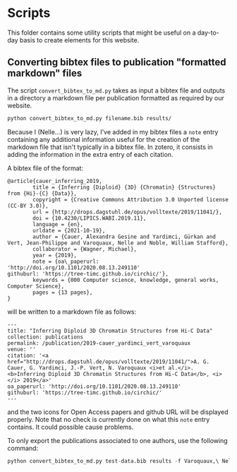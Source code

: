 # Scripts

This folder contains some utility scripts that might be useful on a day-to-day
basis to create elements for this website.

## Converting bibtex files to publication "formatted markdown" files

The script `convert_bibtex_to_md.py` takes as input a bibtex file and outputs
in a directory a markdown file per publication formatted as required by our
website.

```bash
python convert_bibtex_to_md.py filename.bib results/
```

Because I (Nelle…) is very lazy, I've added in my bibtex files a `note` entry
containing any additional information useful for the creation of the markdown
file that isn't typically in a bibtex file. In zotero, it consists in adding
the information in the extra entry of each citation.

A bibtex file of the format:

```
@article{cauer_inferring_2019,
        title = {Inferring {Diploid} {3D} {Chromatin} {Structures} from {Hi}-{C} {Data}},
        copyright = {Creative Commons Attribution 3.0 Unported license (CC-BY 3.0)},
        url = {http://drops.dagstuhl.de/opus/volltexte/2019/11041/},
        doi = {10.4230/LIPICS.WABI.2019.11},
        language = {en},
        urldate = {2021-10-19},
        author = {Cauer, Alexandra Gesine and Yardimci, Gürkan and Vert, Jean-Philippe and Varoquaux, Nelle and Noble, William Stafford},
        collaborator = {Wagner, Michael},
        year = {2019},
        note = {oa\_paperurl: 'http://doi.org/10.1101/2020.08.13.249110'
githuburl: 'https://tree-timc.github.io/circhic/'},
        keywords = {000 Computer science, knowledge, general works, Computer Science},
        pages = {13 pages},
}
```

will be written to a markdown file as follows:

```
---
title: "Inferring Diploid 3D Chromatin Structures from Hi-C Data"
collection: publications
permalink: /publication/2019-cauer_yardimci_vert_varoquaux
venue: ''
citation: '<a href="http://drops.dagstuhl.de/opus/volltexte/2019/11041/">A. G. Cauer, G. Yardimci, J.-P. Vert, N. Varoquaux <i>et al.</i>. <b>Inferring Diploid 3D Chromatin Structures from Hi-C Data</b>, <i></i> 2019</a>'
oa_paperurl: 'http://doi.org/10.1101/2020.08.13.249110'
githuburl: 'https://tree-timc.github.io/circhic/'
---
```

and the two icons for Open Access papers and github URL will be displayed
properly. Note that no check is currently done on what this `note` entry
contains. It could possible cause problems.

To only export the publications associated to one authors, use the following
command:

```python
python convert_bibtex_to_md.py test-data.bib results -f Varoquaux,\ Nelle
```
